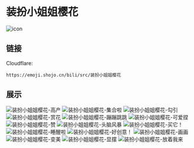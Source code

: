 # 装扮小姐姐樱花
![icon](https://emoji.shojo.cn/bili/src/装扮小姐姐樱花/icon.png)
## 链接
Cloudflare:
```
https://emoji.shojo.cn/bili/src/装扮小姐姐樱花
```
## 展示
![装扮小姐姐樱花-高产](https://emoji.shojo.cn/bili/src/装扮小姐姐樱花/装扮小姐姐樱花-高产.png)
![装扮小姐姐樱花-集合啦](https://emoji.shojo.cn/bili/src/装扮小姐姐樱花/装扮小姐姐樱花-集合啦.png)
![装扮小姐姐樱花-勾引](https://emoji.shojo.cn/bili/src/装扮小姐姐樱花/装扮小姐姐樱花-勾引.png)
![装扮小姐姐樱花-赏花](https://emoji.shojo.cn/bili/src/装扮小姐姐樱花/装扮小姐姐樱花-赏花.png)
![装扮小姐姐樱花-蹦蹦跳跳](https://emoji.shojo.cn/bili/src/装扮小姐姐樱花/装扮小姐姐樱花-蹦蹦跳跳.png)
![装扮小姐姐樱花-可爱捏](https://emoji.shojo.cn/bili/src/装扮小姐姐樱花/装扮小姐姐樱花-可爱捏.png)
![装扮小姐姐樱花-赞](https://emoji.shojo.cn/bili/src/装扮小姐姐樱花/装扮小姐姐樱花-赞.png)
![装扮小姐姐樱花-头脑风暴](https://emoji.shojo.cn/bili/src/装扮小姐姐樱花/装扮小姐姐樱花-头脑风暴.png)
![装扮小姐姐樱花-买它！](https://emoji.shojo.cn/bili/src/装扮小姐姐樱花/装扮小姐姐樱花-买它！.png)
![装扮小姐姐樱花-睡醒啦](https://emoji.shojo.cn/bili/src/装扮小姐姐樱花/装扮小姐姐樱花-睡醒啦.png)
![装扮小姐姐樱花-好创意！](https://emoji.shojo.cn/bili/src/装扮小姐姐樱花/装扮小姐姐樱花-好创意！.png)
![装扮小姐姐樱花-画画](https://emoji.shojo.cn/bili/src/装扮小姐姐樱花/装扮小姐姐樱花-画画.png)
![装扮小姐姐樱花-变美](https://emoji.shojo.cn/bili/src/装扮小姐姐樱花/装扮小姐姐樱花-变美.png)
![装扮小姐姐樱花-显摆](https://emoji.shojo.cn/bili/src/装扮小姐姐樱花/装扮小姐姐樱花-显摆.png)
![装扮小姐姐樱花-放着我来](https://emoji.shojo.cn/bili/src/装扮小姐姐樱花/装扮小姐姐樱花-放着我来.png)

